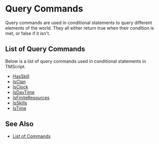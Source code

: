 # Query Commands

Query commands are used in conditional statements to query different elements of the world. They all either return true when their condition is met, or false if it isn't.

## List of Query Commands

Below is a list of query commands used in conditional statements in TMScript.

* [HasSkill](hasskill/)
* [IsClan](isclan/)
* [IsClock](isclock/)
* [IsDayTime](isdaytime/)
* [IsFiniteResources](isfiniteresources/)
* [IsSkills](isskills/)
* [IsTime](istime/)

## See Also

* [List of Commands](/tmscript/commands/)
